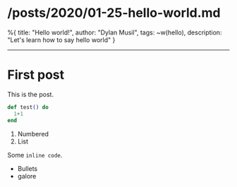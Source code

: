 # /posts/2020/01-25-hello-world.md

%{
title: "Hello world!",
author: "Dylan Musil",
tags: ~w(hello),
description: "Let's learn how to say hello world"
}

---

# First post

This is the post.

```elixir
def test() do
  1+1
end
```

1. Numbered
2. List

Some `inline code`.

- Bullets
- galore
